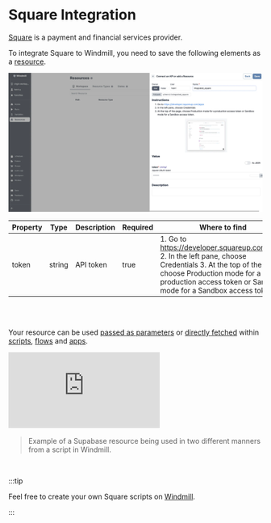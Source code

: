 # Square Integration

[Square](https://www.squarespace.com/) is a payment and financial services provider.

To integrate Square to Windmill, you need to save the following elements as a [resource](../core_concepts/3_resources_and_types/index.mdx).

![Add Sendgrid Resource](../assets/integrations/add-square.png.webp)

| Property | Type   | Description | Required | Where to find                                                                                                                                                                                                    |
| -------- | ------ | ----------- | -------- | ---------------------------------------------------------------------------------------------------------------------------------------------------------------------------------------------------------------- |
| token    | string | API token   | true     | 1. Go to https://developer.squareup.com/apps 2. In the left pane, choose Credentials 3. At the top of the page, choose Production mode for a production access token or Sandbox mode for a Sandbox access token. |

<br/><br/>

Your resource can be used [passed as parameters](../core_concepts/3_resources_and_types/index.mdx#passing-resources-as-parameters-to-scripts-preferred) or [directly fetched](../core_concepts/3_resources_and_types/index.mdx#fetching-them-from-within-a-script-by-using-the-wmill-client-in-the-respective-language) within [scripts](../script_editor/index.mdx), [flows](../flows/1_flow_editor.mdx) and [apps](../apps/0_app_editor/index.mdx).

<iframe
	style={{ aspectRatio: '16/9' }}
	src="https://www.youtube.com/embed/ggJQtzvqaqA"
	title="YouTube video player"
	frameBorder="0"
	allow="accelerometer; autoplay; clipboard-write; encrypted-media; gyroscope; picture-in-picture; web-share"
	allowFullScreen
	className="border-2 rounded-lg object-cover w-full dark:border-gray-800"
></iframe>

<br/>

> Example of a Supabase resource being used in two different manners from a script in Windmill.
<br/>

:::tip

Feel free to create your own Square scripts on [Windmill](../getting_started/00_how_to_use_windmill/index.mdx).

:::
